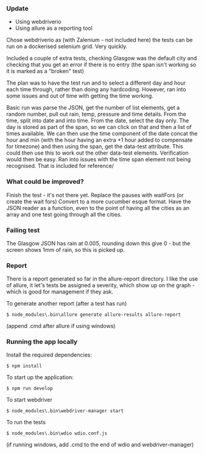 ### Update

* Using webdriverio 
* Using allure as a reporting tool

Chose webdriverio as (with Zalenium - not included here) the tests can be run on a dockerised selenium grid.  Very quickly.

Included a couple of extra tests, checking Glasgow was the default city and checking that you get an error if there is no entry (the span isn't working so it is marked as a "broken" test)

The plan was to have the test run and to select a different day and hour each time through, rather than doing any hardcoding.  However, ran into some issues and out of time with getting the time working.

Basic run was parse the JSON, get the number of list elements, get a random number, pull out rain, temp, pressure and time details.
From the time, split into date and into time.  From the date, select the day only.  The day is stored as part of the span, so we can click on that and then a list of times available.  We can then use the time component of the date concat the hour and min (with the hour having an extra +1 hour added to compensate for timezone) and then using the span, get the data-test attribute.  This could then use this to work out the other data-test elements.  Verification would then be easy.  Ran into issues with the time span element not being recognised.  That is included for reference/

### What could be improved?

Finish the test - it's not there yet.
Replace the pauses with waitFors (or create the wait fors)
Convert to a more cucumber esque format.
Have the JSON reader as a function, even to the point of having all the cities as an array and one test going through all the cities.

### Failing test

The Glasgow JSON has rain at 0.005, rounding down this give 0 - but the screen shows 1mm of rain, so this is picked up.

### Report

There is a report generated so far in the allure-report directory.  I like the use of allure, it let's tests be assigned a severity, which show up on the graph - which is good for management if they ask.

To generate another report (after a test has run)

    $ node_modules\.bin\allure generate allure-results allure-report

(append .cmd after allure if using windows)

### Running the app locally

Install the required dependencies:

    $ npm install

To start up the application:

    $ npm run develop

To start webdriver
    
    $ node_modules\.bin\webdriver-manager start

To run the tests

    $ node_modules\.bin\wdio wdio.conf.js

(if running windows, add .cmd to the end of wdio and webdriver-manager)
